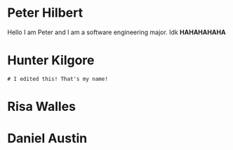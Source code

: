 # Peter Hilbert
Hello I am Peter and I am a software engineering major. Idk **HAHAHAHAHA**

# Hunter Kilgore
	# I edited this! That's my name!

# Risa Walles

# Daniel Austin
